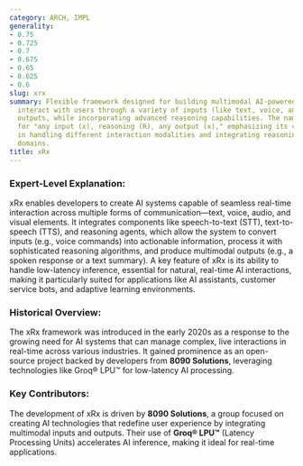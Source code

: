 ```yaml
---
category: ARCH, IMPL
generality:
- 0.75
- 0.725
- 0.7
- 0.675
- 0.65
- 0.625
- 0.6
slug: xrx
summary: Flexible framework designed for building multimodal AI-powered systems that
  interact with users through a variety of inputs (like text, voice, and more) and
  outputs, while incorporating advanced reasoning capabilities. The name xRx stands
  for "any input (x), reasoning (R), any output (x)," emphasizing its versatility
  in handling different interaction modalities and integrating reasoning across complex
  domains.
title: xRx
---
```


### Expert-Level Explanation:
xRx enables developers to create AI systems capable of seamless real-time interaction across multiple forms of communication—text, voice, audio, and visual elements. It integrates components like speech-to-text (STT), text-to-speech (TTS), and reasoning agents, which allow the system to convert inputs (e.g., voice commands) into actionable information, process it with sophisticated reasoning algorithms, and produce multimodal outputs (e.g., a spoken response or a text summary). A key feature of xRx is its ability to handle low-latency inference, essential for natural, real-time AI interactions, making it particularly suited for applications like AI assistants, customer service bots, and adaptive learning environments.

### Historical Overview:
The xRx framework was introduced in the early 2020s as a response to the growing need for AI systems that can manage complex, live interactions in real-time across various industries. It gained prominence as an open-source project backed by developers from **8090 Solutions**, leveraging technologies like Groq® LPU™ for low-latency AI processing.

### Key Contributors:
The development of xRx is driven by **8090 Solutions**, a group focused on creating AI technologies that redefine user experience by integrating multimodal inputs and outputs. Their use of **Groq® LPU™** (Latency Processing Units) accelerates AI inference, making it ideal for real-time applications.